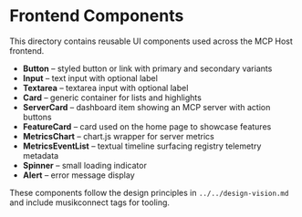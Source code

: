 # Frontend Components

This directory contains reusable UI components used across the MCP Host frontend.

- **Button** – styled button or link with primary and secondary variants
- **Input** – text input with optional label
- **Textarea** – textarea input with optional label
- **Card** – generic container for lists and highlights
- **ServerCard** – dashboard item showing an MCP server with action buttons
- **FeatureCard** – card used on the home page to showcase features
- **MetricsChart** – chart.js wrapper for server metrics
- **MetricsEventList** – textual timeline surfacing registry telemetry metadata
- **Spinner** – small loading indicator
- **Alert** – error message display

These components follow the design principles in `../../design-vision.md` and
include musikconnect tags for tooling.
